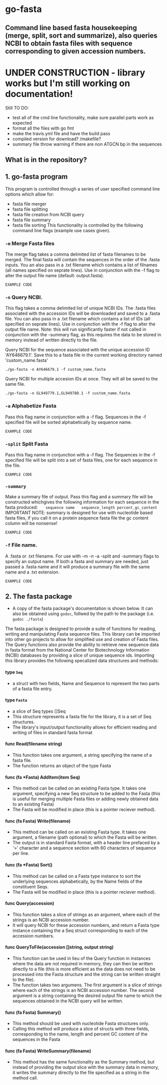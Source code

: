 # go-fasta
## Command line based fasta housekeeping (merge, split, sort and summarize), also queries NCBI to obtain fasta files with sequence corresponding to given accession numbers.

# UNDER CONSTRUCTION - library works but I'm still working on documentation!
Still TO DO:
- test all of the cmd line functionality, make sure parallel parts work as expected
- format all the files with go fmt
- make the travis.yml file and have the build pass
- compiled version for download? /makefile?
- summary file throw warning if there are non ATGCN bp in the sequences


## What is in the repository?

## 1. go-fasta program 
This program is controlled through a series of user specified command line options which allow for:
* fasta file merger
* fasta file splitting
* fasta file creation from NCBI query
* fasta file summary
* fasta file sorting
This functionality is controlled by the following command line flags (example use cases given).

### `-m` Merge Fasta files
The merge flag takes a comma delimited list of fasta filenames to be merged. The final fasta will contain the sequences in the order of the .fasta inputs.
You an also pass in a .txt filename which contains a list of filnames (all names specified on seprate lines).
Use in conjunction with the -f flag to alter the output file name (default: output.fasta).

```
EXAMPLE CODE
```

### `-n` Query NCBI. 
This flag takes a comma delimited list of unique NCBI IDs. The .fasta files associated with the accession IDs will be downloaded and saved to a .fasta file. You can also pass in a .txt filename which contains a list of IDs (all specified on seprate lines). 
Use in conjunction with the -f flag to alter the output file name. Note: this will run significantly faster if not called in conjunction with the -summary flag, as this requires the data to be stored in memory instead of written directly to the file.

Query NCBI for the sequence associated with the unique accession ID 'AY646679.1'. Save this to a fasta file in the current working directory named 'custom_name.fasta'
```
./go-fasta -n AY646679.1 -f custom_name.fasta
```
Query NCBI for multiple accesion IDs at once. They will all be saved to the same file.
```
./go-fasta -n GL949779.1,GL949780.1 -f custom_name.fasta
```


### `-a` Alphabetize Fasta
Pass this flag name in conjunction with a -f flag. Sequences in the -f specified file will be sorted alphabetically by sequence name.

```
EXAMPLE CODE
```

### `-split` Split Fasta
Pass this flag name in conjunction with a -f flag.
The Sequences in the -f specified file will be split into a set of fasta files, one for each sequence in the file.

```
EXAMPLE CODE
```

### `-summary`
Make a summary file of output. Pass this flag and a summary file will be constructed whichgives the following information for each sequence in the fasta produced: 
`	sequence name	sequence_length	percent_gc_content`
IMPORTANT NOTE: summary is designed for use with nucleotide based fasta files, if you call it on a protein sequence fasta file the gc content column will be nonsense!

```
EXAMPLE CODE
```


### `-f` File name.
A .fasta or .txt filename. For use with -m -n -a -split and -summary flags to specify an output name.
If both a fasta and summary are needed, just passed a .fasta name and it will produce a summary file with the same name and a .txt extension.

```
EXAMPLE CODE
```


## 2. The fasta package 
* A copy of the fasta package's documentation is shown below. It can also be obtained using `godoc`, follwed by the path to the package (i.e. `godoc ./fasta`)

The fasta package is designed to provide a suite of functions for reading, writing and manipulating Fasta sequence files. This library can be imported into other go projects to allow for simplified use and creation of Fasta files. The Query functions also provide the ability to retrieve new sequence data in fasta format from the National Center for Biotechnology Information (NCBI) databases by providing a slice of unique sequence ids.
Importing this library provides the following specalized data structures and methods:

#### type `Seq`
* a struct with two fields, Name and Sequence to represent the two parts of a fasta file entry.

#### type `Fasta` 
* a slice of Seq types []Seq
* This structure represents a fasta file for the library, it is a set of Seq structures.
* The library's input/output functionality allows for efficient reading and writing of files in standard fasta format

#### func Read(filename string)
* This function takes one argument, a string specifying the name of a fasta file.
* The function returns an object of the type Fasta

#### func (fa \*Fasta) AddItem(item Seq)
* This method can be called on an existing Fasta type. It takes one argument, specifying a new Seq structure to be added to the Fasta (this is useful for merging multiple Fasta files or adding newly obtained data to an existing Fasta)
* The Fasta will be modified in place (this is a pointer reciever method).

#### func (fa Fasta) Write(filename)
* This method can be called on an existing Fasta type. It takes one argument, a filename (path optional) to which the Fasta will be written.
* The output is in standard Fasta format, with a header line prefaced by a '>' character and a sequence section with 60 characters of sequence per line.

#### func (fa \*Fasta) Sort()
* This method can be called on a Fasta type instance to sort the underlying sequences alphabetically, by the Name fields of the constituent Seqs.
* The Fasta will be modified in place (this is a pointer reciever method).

#### func Query(accession)
* This function takes a slice of strings as an argument, where each of the strings is an NCBI accession number. 
* It will query NCBI for these accession numbers, and return a Fasta type instance containing the a Seq struct corresponding to each of the accession numbers. 

#### func QueryToFile(accession []string, output string)
* This function can be used in lieu of the Query function in instances where the data are not required in memory, they can then be written directly to a file (this is more efficient as the data does not need to be processed into the Fasta structure and the string can be written straight to the file).
* The function takes two argumens. The first argument is a slice of strings where each of the strings is an NCBI accession number. The second argument is a string containing the desired output file name to which the sequences obtained in the NCBI query will be written.

#### func (fa Fasta) Summary()
* This method should be used with nucleotide Fasta structures only. 
* Calling this method will produce a slice of structs with three fields, corresponding to the name, length and percent GC content of the sequences in the Fasta

#### func (fa Fasta) WriteSummary(filename)
* This method has the same functionality as the Summary method, but instead of providing the output slice with the summary data in memory, it writes the summary directly to the file specified as a string in the method call.

